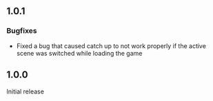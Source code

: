 ## 1.0.1
### Bugfixes
- Fixed a bug that caused catch up to not work properly if the active scene was switched while loading the game


## 1.0.0
Initial release
